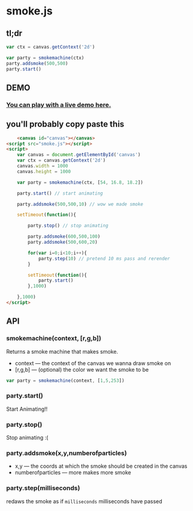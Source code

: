 smoke.js
========
## tl;dr
```javascript
var ctx = canvas.getContext('2d')

var party = smokemachine(ctx)
party.addsmoke(500,500)
party.start()
```

## DEMO

### [You can play with a live demo here.](http://omrelli.ug/smoke.js/)

## you'll probably copy paste this
```html
    <canvas id="canvas"></canvas>
<script src="smoke.js"></script>
<script>
	var canvas = document.getElementById('canvas')
	var ctx = canvas.getContext('2d')
	canvas.width = 1000
	canvas.height = 1000

	var party = smokemachine(ctx, [54, 16.8, 18.2])

	party.start() // start animating

	party.addsmoke(500,500,10) // wow we made smoke

	setTimeout(function(){

		party.stop() // stop animating

		party.addsmoke(600,500,100)
		party.addsmoke(500,600,20)

		for(var i=0;i<10;i++){
			party.step(10) // pretend 10 ms pass and rerender
		}

		setTimeout(function(){
			party.start()
		},1000)

	},1000)
</script>
```
## API


### smokemachine(context, [r,g,b])
Returns a smoke machine that makes smoke.

* context — the context of the canvas we wanna draw smoke on
* [r,g,b] — (optional) the color we want the smoke to be

```javascript
var party = smokemachine(context, [1,5,253])
```

### party.start()

Start Animating!!


### party.stop()

Stop animating :(

### party.addsmoke(x,y,numberofparticles)

* x,y — the coords at which the smoke should be created in the canvas
* numberofparticles — more makes more smoke

### party.step(milliseconds)
redaws the smoke as if `milliseconds` milliseconds have passed
